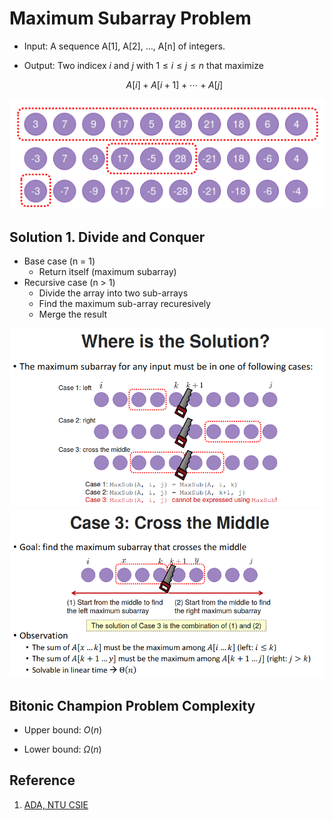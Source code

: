 # Maximum Subarray Problem

- Input: A sequence A[1], A[2], ..., A[n] of integers.

- Output: Two indicex $i$ and $j$ with $1 {\leq} i {\leq} j {\leq} n$ that maximize

    $$A[i] + A[i+1] + \cdots + A[j]$$

<div align="center">
<img src="./img/maximum_subarray.png" />
</div>

## Solution 1. Divide and Conquer

- Base case (n = 1)
    - Return itself (maximum subarray)
- Recursive case (n > 1)
    - Divide the array into two sub-arrays
    - Find the maximum sub-array recuresively
    - Merge the result

<img src="./img/solution1.png" />

<img src="./img/solution2.png" />

## Bitonic Champion Problem Complexity

- Upper bound: $O(n)$

- Lower bound: $\Omega(n)$

## Reference

1. [ADA, NTU CSIE](https://www.csie.ntu.edu.tw/~yvchen/f108-ada/doc/190919_Divide-and-Conquer-1.pdf)
